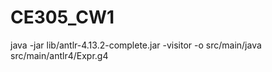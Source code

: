 # CE305_CW1

java -jar lib/antlr-4.13.2-complete.jar -visitor -o src/main/java src/main/antlr4/Expr.g4